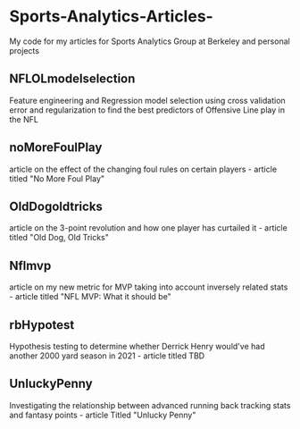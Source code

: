 # Sports-Analytics-Articles-

My code for my articles for Sports Analytics Group at Berkeley and personal projects

## NFLOLmodelselection

  Feature engineering and Regression model selection using cross validation error and regularization to find the best predictors of Offensive Line play in the NFL

## noMoreFoulPlay
  article on the effect of the changing foul rules on certain players - article titled "No More Foul Play"
  
## OldDogoldtricks
  article on the 3-point revolution and how one player has curtailed it - article titled "Old Dog, Old Tricks"
  
## Nflmvp
  article on my new metric for MVP taking into account inversely related stats - article titled "NFL MVP: What it should be"
  
## rbHypotest
  Hypothesis testing to determine whether Derrick Henry would've had another 2000 yard season in 2021 - article titled TBD
  
## UnluckyPenny
  Investigating the relationship between advanced running back tracking stats and fantasy points - article Titled "Unlucky Penny"
